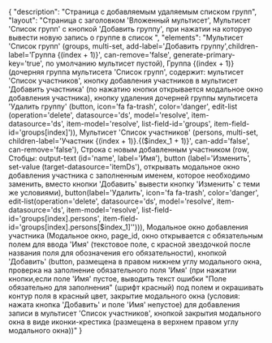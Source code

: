 {
"description": "Страница с добавляемым удаляемым списком групп",
"layout": "Страница с заголовком 'Вложенный мультисет', Мультисет 'Список групп' с кнопкой 'Добавить группу', при нажатии на которую вывести новую запись о группе в список ",
"elements": "Мультисет 'Список групп' (groups, multi-set, add-label='Добавить группу',children-label='Группа {(index + 1)}', can-remove='false', generate-primary-key='true', по умолчанию мультисет пустой),
Группа {(index + 1)} (дочерняя группа мультисета 'Список групп', содержит: мультисет 'Список участников', кнопку добавления участников в мультисет 'Добавить участника' (по нажатию кнопки открывается модальное окно добавления участника), кнопку удаления дочерней группы мультисета 'Удалить группу' (button, icon='fa fa-trash', color='danger', edit-list (operation='delete', datasource='ds', model='resolve', item-datasource='ds',  item-model='resolve', list-field-id='groups', item-field-id='groups[index]')),
Мультисет 'Список участников' (persons, multi-set, children-label='Участник {(index + 1)}.{($index_1 + 1)}', can-add='false', can-remove='false'),
Строка с новым добавленным участником (row, Стобцы: output-text (id='name', label='Имя'), button (label='Изменить', set-value (target-datasource='itemDs'), открывать модальное окно добавления участника с заполненным именем, которое необходимо заменить, вместо кнопки 'Добавить' вывести кнопку 'Изменить' с теми же условиями), button(label='Удалить', icon='fa fa-trash', color='danger', edit-list(operation='delete', datasource='ds', model='resolve', item-datasource='ds', item-model='resolve', list-field-id='groups[index].persons', item-field-id='groups[index].persons[$index_1]''))), 
Модальное окно добавления участника (Модальное окно, page_id, окно открывается с обязательным полем для ввода 'Имя' (текстовое поле, с красной звездочкой после названия поля для обозначения его обязательности), кнопкой 'Добавить' (button, размещена в правом нижнем углу модального окна, проверка на заполнение обязательного поля 'Имя' (при нажатии кнопки,если поле 'Имя' пустое, выводить текст ошибки "Поле обязательно для заполнения" (шрифт красный) под полем и окрашивать контур поля в красный цвет, закрытие модального окна (условия: нажата кнопка 'Добавить' и поле 'Имя' непустое) для добавления записи в мультисет 'Список участников', кнопкой закрытия модального окна в виде иконки-крестика (размещена в верхнем правом углу модального окна))"
}
